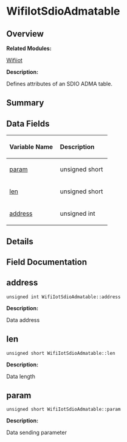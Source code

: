 # WifiIotSdioAdmatable<a name="ZH-CN_TOPIC_0000001054796541"></a>

## **Overview**<a name="section1531160963191905"></a>

**Related Modules:**

[Wifiiot](Wifiiot.md)

**Description:**

Defines attributes of an SDIO ADMA table. 

## **Summary**<a name="section693355360191905"></a>

## Data Fields<a name="pub-attribs"></a>

<a name="table687159974191905"></a>
<table><thead align="left"><tr id="row731474584191905"><th class="cellrowborder" valign="top" width="50%" id="mcps1.1.3.1.1"><p id="p804141896191905"><a name="p804141896191905"></a><a name="p804141896191905"></a>Variable Name</p>
</th>
<th class="cellrowborder" valign="top" width="50%" id="mcps1.1.3.1.2"><p id="p96131426191905"><a name="p96131426191905"></a><a name="p96131426191905"></a>Description</p>
</th>
</tr>
</thead>
<tbody><tr id="row1356678625191905"><td class="cellrowborder" valign="top" width="50%" headers="mcps1.1.3.1.1 "><p id="p1556588158191905"><a name="p1556588158191905"></a><a name="p1556588158191905"></a><a href="WifiIotSdioAdmatable.md#a4be6638a41fc71241c16ff631d1523f7">param</a></p>
</td>
<td class="cellrowborder" valign="top" width="50%" headers="mcps1.1.3.1.2 "><p id="p835915689191905"><a name="p835915689191905"></a><a name="p835915689191905"></a>unsigned short&nbsp;</p>
</td>
</tr>
<tr id="row1309660232191905"><td class="cellrowborder" valign="top" width="50%" headers="mcps1.1.3.1.1 "><p id="p35103971191905"><a name="p35103971191905"></a><a name="p35103971191905"></a><a href="WifiIotSdioAdmatable.md#a34ec637f87581835a6b3f30ee263d9bd">len</a></p>
</td>
<td class="cellrowborder" valign="top" width="50%" headers="mcps1.1.3.1.2 "><p id="p329423390191905"><a name="p329423390191905"></a><a name="p329423390191905"></a>unsigned short&nbsp;</p>
</td>
</tr>
<tr id="row1251829654191905"><td class="cellrowborder" valign="top" width="50%" headers="mcps1.1.3.1.1 "><p id="p161478539191905"><a name="p161478539191905"></a><a name="p161478539191905"></a><a href="WifiIotSdioAdmatable.md#aa6d5b2cad12af7ed7ea081e88f45358c">address</a></p>
</td>
<td class="cellrowborder" valign="top" width="50%" headers="mcps1.1.3.1.2 "><p id="p2031700162191905"><a name="p2031700162191905"></a><a name="p2031700162191905"></a>unsigned int&nbsp;</p>
</td>
</tr>
</tbody>
</table>

## **Details**<a name="section1535046953191905"></a>

## **Field Documentation**<a name="section1836253605191905"></a>

## address<a name="aa6d5b2cad12af7ed7ea081e88f45358c"></a>

```
unsigned int WifiIotSdioAdmatable::address
```

 **Description:**

Data address 

## len<a name="a34ec637f87581835a6b3f30ee263d9bd"></a>

```
unsigned short WifiIotSdioAdmatable::len
```

 **Description:**

Data length 

## param<a name="a4be6638a41fc71241c16ff631d1523f7"></a>

```
unsigned short WifiIotSdioAdmatable::param
```

 **Description:**

Data sending parameter 

